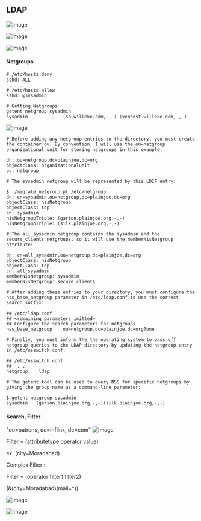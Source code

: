 ## LDAP
![image](https://user-images.githubusercontent.com/12431831/74765150-0bd9df80-52a9-11ea-9b5b-4ade1f4d2e12.png)

![image](https://user-images.githubusercontent.com/12431831/74765213-2613bd80-52a9-11ea-8e7b-3fd69560b417.png)


![image](https://user-images.githubusercontent.com/12431831/74765326-578c8900-52a9-11ea-98d0-ce7380e36912.png)


#### Netgroups
```
# /etc/hosts.deny
sshd: ALL
 . . . 
# /etc/hosts.allow
sshd: @sysadmin

# Getting Netgroups
getent netgroup sysadmin
sysadmin             (sa.willeke.com, , ) (xenhost.willeke.com, , )
```


![image](https://user-images.githubusercontent.com/12431831/74765489-b3571200-52a9-11ea-9547-e2cffbf0e228.png)

```
# Before adding any netgroup entries to the directory, you must create the container ou. By convention, I will use the ou=netgroup organizational unit for storing netgroups in this example:

dn: ou=netgroup,dc=plainjoe,dc=org
objectclass: organizationalUnit
ou: netgroup

# The sysadmin netgroup will be represented by this LDIF entry:

$ ./migrate_netgroup.pl /etc/netgroup 
dn: cn=sysadmin,ou=netgroup,dc=plainjoe,dc=org
objectClass: nisNetgroup
objectClass: top
cn: sysadmin
nisNetgroupTriple: (garion.plainjoe.org,-,-)
nisNetgroupTriple: (silk.plainjoe.org,-,-)

# The all_sysadmin netgroup contains the sysadmin and the secure_clients netgroups, so it will use the memberNisNetgroup attribute:

dn: cn=all_sysadmin,ou=netgroup,dc=plainjoe,dc=org
objectClass: nisNetgroup
objectClass: top
cn: all_sysadmin
memberNisNetgroup: sysadmin
memberNisNetgroup: secure_clients

# After adding these entries to your directory, you must configure the nss_base_netgroup parameter in /etc/ldap.conf to use the correct search suffix:

## /etc/ldap.conf
## <remaining parameters imitted>
## Configure the search parameters for netgroups.
nss_base_netgroup    ou=netgroup,dc=plainjoe,dc=org?one

# Finally, you must inform the the operating system to pass off netgroup queries to the LDAP directory by updating the netgroup entry in /etc/nsswitch.conf:

## /etc/nsswitch.conf
##  . . . 
netgroup:   ldap

# The getent tool can be used to query NSS for specific netgroups by giving the group name as a command-line parameter:

$ getent netgroup sysadmin 
sysadmin   (garion.plainjoe.org,-,-)(silk.plainjoe.org,-,-)
```

#### Search, Filter
"ou=patrons, dc=inflinx, dc=com"
![image](https://user-images.githubusercontent.com/12431831/74767408-d20ad800-52ac-11ea-8580-257ec990f14a.png)

Filter =  (attributetype operator value)

ex. (city=Moradabad)

Complex Filter :

Filter =  (operator filter1 filter2)

(&(city=Moradabad)(mail=*))

![image](https://user-images.githubusercontent.com/12431831/74767662-4b0a2f80-52ad-11ea-81a3-a5fc6dff8a7a.png)


![image](https://user-images.githubusercontent.com/12431831/74767778-80168200-52ad-11ea-9290-06b15e341350.png)




